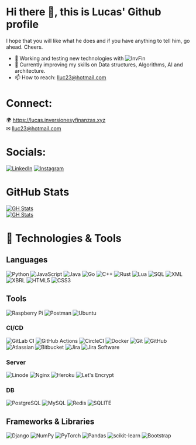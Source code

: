 # Hi there 👋, this is Lucas' Github profile

I hope that you will like what he does and if you have anything to tell him, go ahead. Cheers.

- 🔭 Working and testing new technologies with ![InvFin](https://github.com/InvFin) 
- 🌱 Currently improving my skills on Data structures, Algorithms, AI and architecture. 
- 📫 How to reach: lluc23@hotmail.com

# Connect:
🌍 https://lucas.inversionesyfinanzas.xyz <br>
✉ lluc23@hotmail.com

# Socials:
[![LinkedIn](https://img.shields.io/badge/LinkedIn-%231a1a1b.svg?style=for-the-badge&logo=linkedin)](https://www.linkedin.com/in/lucas-montes/)
[![Instagram](https://img.shields.io/badge/Instagram-%231a1a1b?style=for-the-badge&logo=instagram)](https://www.instagram.com/lucas_mnts/)

# GitHub Stats
[![GH Stats](https://github-readme-streak-stats.herokuapp.com/?user=lucas-montes&theme=dark&hide_border=false)](https://github.com/lluc2397)<br/>
[![GH Stats](https://github-readme-stats.vercel.app/api/top-langs?username=lucas-montes&theme=dark&hide_border=false&include_all_commits=true&count_private=true&layout=compact)](https://github.com/lucas-montes)

# 🔧 Technologies & Tools
## Languages
![Python](https://img.shields.io/badge/python-%231a1a1b?style=for-the-badge&logo=python)
![JavaScript](https://img.shields.io/badge/Javascript-%231a1a1b?style=for-the-badge&logo=JavaScript)
![Java](https://img.shields.io/badge/java-%231a1a1b?style=for-the-badge&logo=java)
![Go](https://img.shields.io/badge/Go-%231a1a1b?style=for-the-badge&logo=Go)
![C++](https://img.shields.io/badge/C++-%231a1a1b?style=for-the-badge&logo=cplusplus)
![Rust](https://img.shields.io/badge/Rust-%231a1a1b?style=for-the-badge&logo=Rust)
![Lua](https://img.shields.io/badge/Lua-%231a1a1b?style=for-the-badge&logo=Lua)
![SQL](https://img.shields.io/badge/SQL-%231a1a1b?style=for-the-badge&logo=sql)
![XML](https://img.shields.io/badge/XML-%231a1a1b?style=for-the-badge&logo=xml)
![XBRL](https://img.shields.io/badge/XBRL-%231a1a1b?style=for-the-badge&logo=XBRL)
![HTML5](https://img.shields.io/badge/HTML5--%231a1a1b?style=for-the-badge&logo=html5)
![CSS3](https://img.shields.io/badge/CSS3--%231a1a1b?style=for-the-badge&logo=css3)

## Tools
![Raspberry Pi](https://img.shields.io/badge/RaspberryPi-%231a1a1b?style=for-the-badge&logo=Raspberry-Pi)
![Postman](https://img.shields.io/static/v1?style=for-the-badge&message=Postman&color=FF6C37&logo=Postman&logoColor=FFFFFF&label=)
![Ubuntu](https://img.shields.io/static/v1?style=for-the-badge&message=Ubuntu&color=E95420&logo=Ubuntu&logoColor=FFFFFF&label=)

### CI/CD
![GitLab CI](https://img.shields.io/badge/gitlab%20ci-%23181717.svg?style=for-the-badge&logo=gitlab&logoColor=white)
![GitHub Actions](https://img.shields.io/badge/github%20actions-%231a1a1b.svg?style=for-the-badge&logo=githubactions)
![CircleCI](https://img.shields.io/badge/circle%20ci-%23161616.svg?style=for-the-badge&logo=circleci&logoColor=white)
![Docker](https://img.shields.io/badge/-Docker-%231a1a1b.svg?style=for-the-badge&logo=docker)
![Git](https://img.shields.io/badge/-Git-%231a1a1b.svg?style=for-the-badge&logo=git)
![GitHub](https://img.shields.io/badge/-GitHub-%231a1a1b.svg?style=for-the-badge&logo=github)
![Atlassian](https://img.shields.io/static/v1?style=for-the-badge&message=Atlassian&color=0052CC&logo=Atlassian&logoColor=FFFFFF&label=)
![Bitbucket](https://img.shields.io/static/v1?style=for-the-badge&message=Bitbucket&color=0052CC&logo=Bitbucket&logoColor=FFFFFF&label=)
![Jira](https://img.shields.io/static/v1?style=for-the-badge&message=Jira&color=0052CC&logo=Jira&logoColor=FFFFFF&label=)
![Jira Software](https://img.shields.io/static/v1?style=for-the-badge&message=Jira+Software&color=0052CC&logo=Jira+Software&logoColor=FFFFFF&label=)

### Server
![Linode](https://img.shields.io/badge/Linode-%231a1a1b.svg?style=for-the-badge&logo=linode) 
![Nginx](https://img.shields.io/badge/nginx-%231a1a1b.svg?style=for-the-badge&logo=nginx)
![Heroku](https://img.shields.io/badge/-Heroku-%231a1a1b.svg?style=for-the-badge&logo=heroku)
![Let's Encrypt](https://img.shields.io/static/v1?style=for-the-badge&message=Let%27s+Encrypt&color=003A70&logo=Let%27s+Encrypt&logoColor=FFFFFF&label=)

### DB
![PostgreSQL](https://img.shields.io/badge/-PostgreSQL-%231a1a1b.svg?style=for-the-badge&logo=postgresql)
![MySQL](https://img.shields.io/badge/MySQL-%231a1a1b.svg?style=for-the-badge&logo=mysql)
![Redis](https://img.shields.io/badge/-Redis-%231a1a1b?style=for-the-badge&logo=Redis)
![SQLITE](https://img.shields.io/badge/-SQLite-%231a1a1b?style=for-the-badge&logo=SQLite)

## Frameworks & Libraries
![Django](https://img.shields.io/badge/Django-%231a1a1b.svg?style=for-the-badge&logo=django) 
![NumPy](https://img.shields.io/badge/numpy-%231a1a1b.svg?style=for-the-badge&logo=numpy)
![PyTorch](https://img.shields.io/badge/pytorch-%231a1a1b.svg?style=for-the-badge&logo=pytorch) 
![Pandas](https://img.shields.io/badge/pandas-%231a1a1b.svg?style=for-the-badge&logo=pandas) 
![scikit-learn](https://img.shields.io/badge/scikit--learn-%231a1a1b.svg?style=for-the-badge&logo=scikit-learn) 
![Bootstrap](https://img.shields.io/badge/-Bootstrap-%231a1a1b?style=for-the-badge&logo=bootstrap)
